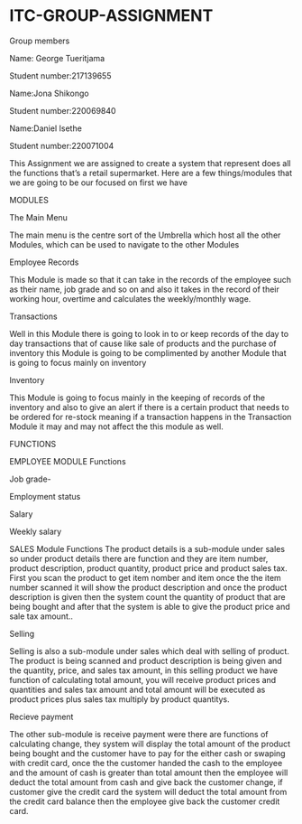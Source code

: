 # ITC-GROUP-ASSIGNMENT
Group members

Name: George Tueritjama

Student number:217139655

Name:Jona Shikongo

Student number:220069840

Name:Daniel Isethe

Student number:220071004

This Assignment we are assigned to create a system that represent does all the functions that’s a
retail supermarket.
Here are a few things/modules that we are going to be our focused on
first we have

MODULES

The Main Menu

The main menu is the centre sort of the Umbrella which host all the other Modules, which can be 
used to navigate to the other Modules

Employee Records

This Module is made so that it can take in the records of the employee such as their name, job grade
and so on and also it takes in the record of their working hour, overtime and calculates the
weekly/monthly wage.

Transactions

Well in this Module there is going to look in to or keep records of the day to day transactions that of
cause like sale of products and the purchase of inventory this Module is going to be complimented
by another Module that is going to focus mainly on inventory

Inventory

This Module is going to focus mainly in the keeping of records of the inventory and also to give an
alert if there is a certain product that needs to be ordered for re-stock meaning if a transaction
happens in the Transaction Module it may and may not affect the this module as well.

FUNCTIONS

EMPLOYEE MODULE Functions

Job grade-

Employment status

Salary

Weekly salary

SALES Module Functions
The product details is a sub-module under sales so under product details there are function and they are item number, product description, product quantity, product price and product sales tax. First you scan the product to get item nomber and item once the the item number scanned it will show the product description and once the product description is given then the system count the quantity of product that are being bought and after that the system is able to give the product price and sale tax amount..

Selling

Selling is also a sub-module under sales which deal with selling of product. The product is being scanned and product description is being given and the quantity, price, and sales tax amount, in this selling product we have function of calculating total amount, you will receive product prices and quantities and sales tax amount and total amount will be executed as product prices plus sales tax multiply by product quantitys.

Recieve payment

 The other sub-module is receive payment were there are functions of calculating change, they system will display the total amount of the product being bought and the customer have to pay for the either cash or swaping with credit card, once the the customer handed the cash to the employee and the amount of cash is greater than total amount then the employee will deduct the total amount from cash and give back the customer change, if customer give the credit card the system will deduct the total amount from the credit card balance then the employee give back the customer credit card.




